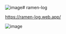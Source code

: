 ![image](https://github.com/kimwoojin123/ramen-log/assets/141980236/1eb3dba2-278f-4691-8895-20006e690eb8)# ramen-log

https://ramen-log.web.app/

![image](https://github.com/kimwoojin123/ramen-log/assets/141980236/3186ab1a-673b-45fd-8ba7-39548a869b35)
